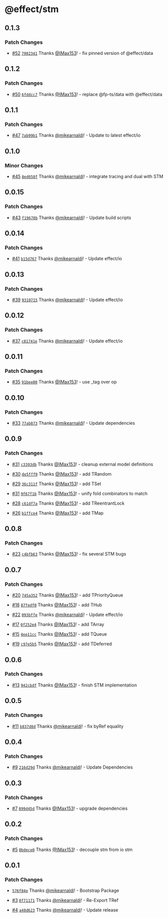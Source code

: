 # @effect/stm

## 0.1.3

### Patch Changes

- [#52](https://github.com/Effect-TS/stm/pull/52) [`7902341`](https://github.com/Effect-TS/stm/commit/790234169ce3ade581ba69f3dfefad017783c8f4) Thanks [@IMax153](https://github.com/IMax153)! - fix pinned version of @effect/data

## 0.1.2

### Patch Changes

- [#50](https://github.com/Effect-TS/stm/pull/50) [`6fddcc7`](https://github.com/Effect-TS/stm/commit/6fddcc72db23ea2eeea99937668a0957b2cdca65) Thanks [@IMax153](https://github.com/IMax153)! - replace @fp-ts/data with @effect/data

## 0.1.1

### Patch Changes

- [#47](https://github.com/Effect-TS/stm/pull/47) [`7ab99b1`](https://github.com/Effect-TS/stm/commit/7ab99b1dc39fb2c3884aa75ccd992b0e74576abd) Thanks [@mikearnaldi](https://github.com/mikearnaldi)! - Update to latest effect/io

## 0.1.0

### Minor Changes

- [#45](https://github.com/Effect-TS/stm/pull/45) [`8ed658f`](https://github.com/Effect-TS/stm/commit/8ed658fb9bbad61032eb3ef503130ee76472b483) Thanks [@mikearnaldi](https://github.com/mikearnaldi)! - integrate tracing and dual with STM

## 0.0.15

### Patch Changes

- [#43](https://github.com/Effect-TS/stm/pull/43) [`f19678b`](https://github.com/Effect-TS/stm/commit/f19678b677df4a7cdceb7b32b7bf487fb69d0539) Thanks [@mikearnaldi](https://github.com/mikearnaldi)! - Update build scripts

## 0.0.14

### Patch Changes

- [#41](https://github.com/Effect-TS/stm/pull/41) [`b15d767`](https://github.com/Effect-TS/stm/commit/b15d767fef07be53192d993307f7a0d4e3c41968) Thanks [@mikearnaldi](https://github.com/mikearnaldi)! - Update effect/io

## 0.0.13

### Patch Changes

- [#39](https://github.com/Effect-TS/stm/pull/39) [`9310715`](https://github.com/Effect-TS/stm/commit/93107152272ae9c971237587c7a0bc72bd937117) Thanks [@mikearnaldi](https://github.com/mikearnaldi)! - Update effect/io

## 0.0.12

### Patch Changes

- [#37](https://github.com/Effect-TS/stm/pull/37) [`c81741e`](https://github.com/Effect-TS/stm/commit/c81741e59aa4d0fcb7e7736c7dd4ce7876bb78d3) Thanks [@mikearnaldi](https://github.com/mikearnaldi)! - Update effect/io

## 0.0.11

### Patch Changes

- [#35](https://github.com/Effect-TS/stm/pull/35) [`91bee00`](https://github.com/Effect-TS/stm/commit/91bee003677d99127388d021105479ad85b82b4f) Thanks [@IMax153](https://github.com/IMax153)! - use \_tag over op

## 0.0.10

### Patch Changes

- [#33](https://github.com/Effect-TS/stm/pull/33) [`77ab873`](https://github.com/Effect-TS/stm/commit/77ab8738aa81d84f81a36e642d152c84f8cd534a) Thanks [@mikearnaldi](https://github.com/mikearnaldi)! - Update dependencies

## 0.0.9

### Patch Changes

- [#31](https://github.com/Effect-TS/stm/pull/31) [`c3393db`](https://github.com/Effect-TS/stm/commit/c3393dbc2dfe1884889dec6911eb061c7878afa9) Thanks [@IMax153](https://github.com/IMax153)! - cleanup external model definitions

- [#30](https://github.com/Effect-TS/stm/pull/30) [`de5fff9`](https://github.com/Effect-TS/stm/commit/de5fff9b555dbd6ddbf24ff5ff9082ae16cfa106) Thanks [@IMax153](https://github.com/IMax153)! - add TRandom

- [#29](https://github.com/Effect-TS/stm/pull/29) [`36c311f`](https://github.com/Effect-TS/stm/commit/36c311f8ad83368c79067c918bebbee47aaa368d) Thanks [@IMax153](https://github.com/IMax153)! - add TSet

- [#31](https://github.com/Effect-TS/stm/pull/31) [`9f67f1b`](https://github.com/Effect-TS/stm/commit/9f67f1bdc834f6d7819cdb758f65f70ff10eecac) Thanks [@IMax153](https://github.com/IMax153)! - unify fold combinators to match

- [#28](https://github.com/Effect-TS/stm/pull/28) [`c61df7a`](https://github.com/Effect-TS/stm/commit/c61df7ab6fd9573286ee82a3c014116bb37093f6) Thanks [@IMax153](https://github.com/IMax153)! - add TReentrantLock

- [#26](https://github.com/Effect-TS/stm/pull/26) [`b1ffce4`](https://github.com/Effect-TS/stm/commit/b1ffce4872f990d1d7cf4747336b705bc379fdd0) Thanks [@IMax153](https://github.com/IMax153)! - add TMap

## 0.0.8

### Patch Changes

- [#23](https://github.com/Effect-TS/stm/pull/23) [`c4bfb63`](https://github.com/Effect-TS/stm/commit/c4bfb630ce90b32d9b81b7e013531d36c7a911c1) Thanks [@IMax153](https://github.com/IMax153)! - fix several STM bugs

## 0.0.7

### Patch Changes

- [#20](https://github.com/Effect-TS/stm/pull/20) [`745a352`](https://github.com/Effect-TS/stm/commit/745a352c1a864317e490e8938fb6a4f47aaf58d6) Thanks [@IMax153](https://github.com/IMax153)! - add TPriorityQueue

- [#18](https://github.com/Effect-TS/stm/pull/18) [`87fedf0`](https://github.com/Effect-TS/stm/commit/87fedf068df101a4ba5a1015ee5eb6ebde8bbb05) Thanks [@IMax153](https://github.com/IMax153)! - add THub

- [#22](https://github.com/Effect-TS/stm/pull/22) [`093bffe`](https://github.com/Effect-TS/stm/commit/093bffeb9cf42c206196eb916f22c17d135f0209) Thanks [@mikearnaldi](https://github.com/mikearnaldi)! - Update effect/io

- [#17](https://github.com/Effect-TS/stm/pull/17) [`0f252e4`](https://github.com/Effect-TS/stm/commit/0f252e457d819034b68f284f5ba6f4cb11851f2c) Thanks [@IMax153](https://github.com/IMax153)! - add TArray

- [#15](https://github.com/Effect-TS/stm/pull/15) [`4ee11cc`](https://github.com/Effect-TS/stm/commit/4ee11ccacfd14f8d93ea9238fe31317eb3644f7e) Thanks [@IMax153](https://github.com/IMax153)! - add TQueue

- [#19](https://github.com/Effect-TS/stm/pull/19) [`c97e5b5`](https://github.com/Effect-TS/stm/commit/c97e5b5f9a24b5e1cda278956887904ffc4db83a) Thanks [@IMax153](https://github.com/IMax153)! - add TDeferred

## 0.0.6

### Patch Changes

- [#13](https://github.com/Effect-TS/stm/pull/13) [`942cbdf`](https://github.com/Effect-TS/stm/commit/942cbdf32352f2b280689ac462373355b36b26ad) Thanks [@IMax153](https://github.com/IMax153)! - finish STM implementation

## 0.0.5

### Patch Changes

- [#11](https://github.com/Effect-TS/stm/pull/11) [`b837d8d`](https://github.com/Effect-TS/stm/commit/b837d8dd70f59e37fe81cae96585e479e47b7f2c) Thanks [@mikearnaldi](https://github.com/mikearnaldi)! - fix byRef equality

## 0.0.4

### Patch Changes

- [#9](https://github.com/Effect-TS/stm/pull/9) [`216d29d`](https://github.com/Effect-TS/stm/commit/216d29df2669cacee0f24e46ebab97091e088d41) Thanks [@mikearnaldi](https://github.com/mikearnaldi)! - Update Dependencies

## 0.0.3

### Patch Changes

- [#7](https://github.com/Effect-TS/stm/pull/7) [`899d45d`](https://github.com/Effect-TS/stm/commit/899d45d995aa8e8d4263828d88ec50c3416a08da) Thanks [@IMax153](https://github.com/IMax153)! - upgrade dependencies

## 0.0.2

### Patch Changes

- [#5](https://github.com/Effect-TS/stm/pull/5) [`0bdece0`](https://github.com/Effect-TS/stm/commit/0bdece0fc80c12550e414db0ae6b574f1ab5d1bf) Thanks [@IMax153](https://github.com/IMax153)! - decouple stm from io stm

## 0.0.1

### Patch Changes

- [`576f84e`](https://github.com/Effect-TS/stm/commit/576f84e891eee915ff34a756b9c7d7e3fdd739b3) Thanks [@mikearnaldi](https://github.com/mikearnaldi)! - Bootstrap Package

- [#3](https://github.com/Effect-TS/stm/pull/3) [`0f71171`](https://github.com/Effect-TS/stm/commit/0f71171b3883afc3a4facdc1fa83eba85f9a0fb9) Thanks [@mikearnaldi](https://github.com/mikearnaldi)! - Re-Export TRef

- [#4](https://github.com/Effect-TS/stm/pull/4) [`a48d623`](https://github.com/Effect-TS/stm/commit/a48d623fac17550b2f06741ceebc40ad6bdfdbe6) Thanks [@mikearnaldi](https://github.com/mikearnaldi)! - Update release
